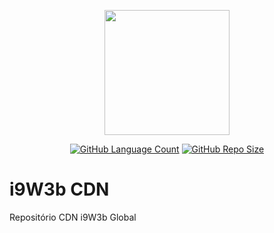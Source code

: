 <p align="center" class="text-center" style="text-align:center;"><a href="https://github.com/i9w3b" target="_blank"><img src="https://cdn.jsdelivr.net/gh/i9w3b/cdn/img/logo-200px.png" width="200"></a></p>
<p align="center" class="text-center" style="text-align:center;">
<a href="https://github.com/i9w3b/cdn"><img src="https://img.shields.io/github/languages/count/i9w3b/cdn" alt="GitHub Language Count"></a>
<a href="https://github.com/i9w3b/cdn"><img src="https://img.shields.io/github/repo-size/i9w3b/cdn" alt="GitHub Repo Size"></a>
</p>

# i9W3b CDN

Repositório CDN i9W3b Global
